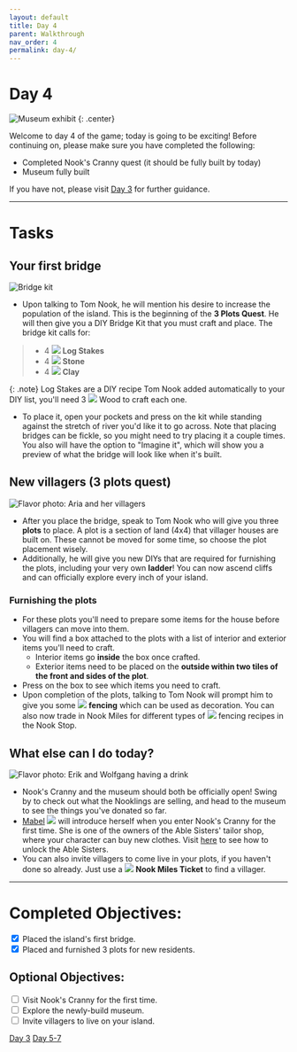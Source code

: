 ```yaml
---
layout: default
title: Day 4
parent: Walkthrough
nav_order: 4
permalink: day-4/
---
```


# Day 4

![Museum exhibit](/acnhbeginners/assets/butterflyexhibit.JPG)
{: .center}

Welcome to day 4 of the game; today is going to be exciting! Before continuing on, please make sure you have completed the following:
- Completed Nook's Cranny quest (it should be fully built by today)
- Museum fully built

If you have not, please visit [Day 3](/acnhbeginners/day-3/) for further guidance.

* * *
# Tasks
## Your first bridge
![Bridge kit](/acnhbeginners/assets/bridgekit.jpg)

- Upon talking to Tom Nook, he will mention his desire to increase the population of the island. This is the beginning of the **3 Plots Quest**. He will then give you a DIY Bridge Kit that you must craft and place. The bridge kit calls for:
<blockquote>
  <ul>
    <li>4 <span><img src="https://alexislours.github.io/img/DIYRecipeIcon/FtrWoodPile.png" id="inv-icon"></span> <b>Log Stakes</b></li>
    <li>4 <span><img src="https://alexislours.github.io/img/MenuIcon/OreStone.png" id="inv-icon"></span> <b>Stone</b></li>
    <li>4 <span><img src="https://alexislours.github.io/img/MenuIcon/OreClay.png" id="inv-icon"></span> <b>Clay</b></li>
  </ul>
</blockquote>

{: .note}
Log Stakes are a DIY recipe Tom Nook added automatically to your DIY list, you'll need 3 <span><img src="https://alexislours.github.io/img/MenuIcon/DIYWoodNormal.png" id="inv-icon"></span> Wood to craft each one.

- To place it, open your pockets and press <span class="icon-A"></span> on the kit while standing against the stretch of river you'd like it to go across. Note that placing bridges can be fickle, so you might need to try placing it a couple times. You also will have the option to "Imagine it", which will show you a preview of what the bridge will look like when it's built. 

## New villagers (3 plots quest)
![Flavor photo: Aria and her villagers](/acnhbeginners/assets/flavorphoto_1.jpg)

- After you place the bridge, speak to Tom Nook who will give you three **plots** to place. A plot is a section of land (4x4) that villager houses are built on. These cannot be moved for some time, so choose the plot placement wisely.
- Additionally, he will give you new DIYs that are required for furnishing the plots, including your very own **ladder**! You can now ascend cliffs and can officially explore every inch of your island.

### Furnishing the plots
- For these plots you'll need to prepare some items for the house before villagers can move into them.
- You will find a box attached to the plots with a list of interior and exterior items you'll need to craft. 
  - Interior items go **inside** the box once crafted.
  - Exterior items need to be placed on the **outside within two tiles of the front and sides of the plot**.
- Press <span class="icon-A"></span> on the box to see which items you need to craft.
- Upon completion of the plots, talking to Tom Nook will prompt him to give you some <span><img src="https://alexislours.github.io/img/MenuIcon/Fence.png" id="inv-icon"></span> **fencing** which can be used as decoration. You can also now trade in Nook Miles for different types of <span><img src="https://alexislours.github.io/img/MenuIcon/DIYRecipeFence.png" id="inv-icon"></span> fencing recipes in the Nook Stop.

## What else can I do today?
![Flavor photo: Erik and Wolfgang having a drink](/acnhbeginners/assets/flavorphoto_6.jpg)

- Nook's Cranny and the museum should both be officially open! Swing by to check out what the Nooklings are selling, and head to the museum to see the things you've donated so far.
- [Mabel](https://chibisnorlax.github.io/acnhfaq/npc/#mabel) <span><img src="https://alexislours.github.io/img/NpcIcon/hgh.png" id="inv-icon"></span> will introduce herself when you enter Nook's Cranny for the first time. She is one of the owners of the Able Sisters' tailor shop, where your character can buy new clothes. Visit [here](/acnhbeginners/day-5-7/#able-sisters) to see how to unlock the Able Sisters. 
- You can also invite villagers to come live in your plots, if you haven't done so already. Just use a <span><img src="https://alexislours.github.io/img/MenuIcon/PlaneTicket.png" id="inv-icon"></span> **Nook Miles Ticket** to find a villager.

* * *

# Completed Objectives:
<div>
  <input type="checkbox" checked="yes"/>  
    <label>Placed the island's first bridge.</label> <br>
  <input type="checkbox" checked="yes"/>  
    <label>Placed and furnished 3 plots for new residents.</label> <br>
</div>

## Optional Objectives: 
<div>
  <input type="checkbox">
    <label>Visit Nook's Cranny for the first time.</label> <br>
  <input type="checkbox">
    <label>Explore the newly-build museum.</label><br>
  <input type="checkbox">
    <label>Invite villagers to live on your island.</label><br>
</div>

<a href="/acnhbeginners/day-3" class="btn btn-red" role="button"><span class="icon-arw-Left"></span> Day 3</a>
<a href="/acnhbeginners/day-5-7" class="btn btn-green" role="button">Day 5-7 <span class="icon-arw-Right"></span></a>
